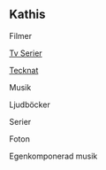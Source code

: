 ## Kathis 

Filmer

<a href="https://kathiscat.github.io/Kathis/tv.html">Tv Serier</a>

<a href="https://kathiscat.github.io/Kathis/tecknat.html">Tecknat</a>
        

        

Musik

Ljudböcker

Serier

Foton

Egenkomponerad musik

